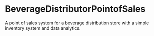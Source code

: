 # BeverageDistributorPointofSales
A point of sales system for a beverage distribution store with a simple inventory system and data analytics.

